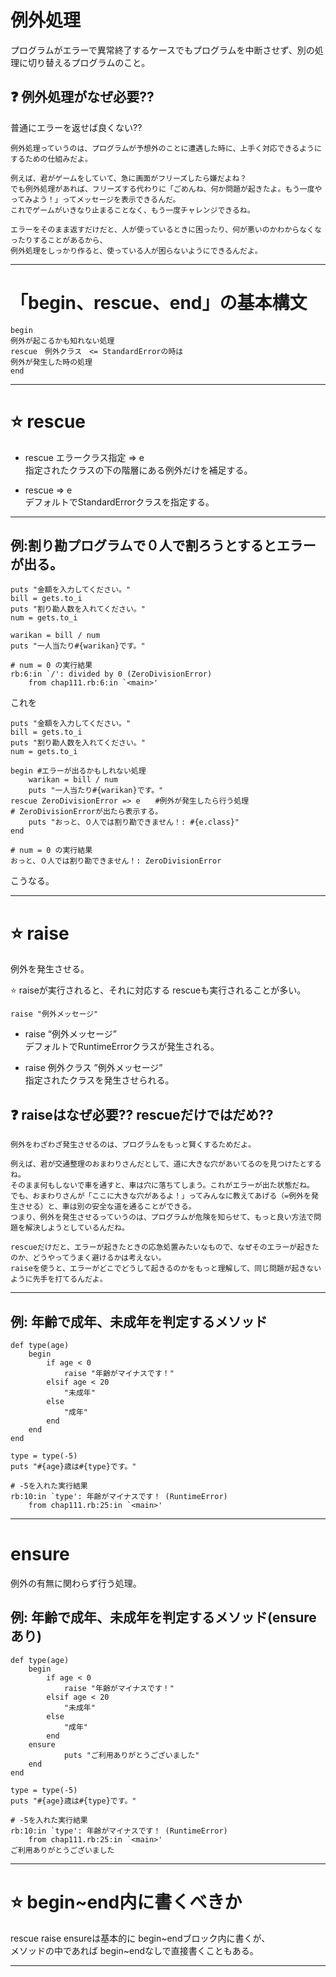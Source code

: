 # 例外処理
プログラムがエラーで異常終了するケースでもプログラムを中断させず、別の処理に切り替えるプログラムのこと。    

## ❓ 例外処理がなぜ必要??
普通にエラーを返せば良くない??
~~~
例外処理っていうのは、プログラムが予想外のことに遭遇した時に、上手く対応できるようにするための仕組みだよ。

例えば、君がゲームをしていて、急に画面がフリーズしたら嫌だよね？
でも例外処理があれば、フリーズする代わりに「ごめんね、何か問題が起きたよ。もう一度やってみよう！」ってメッセージを表示できるんだ。
これでゲームがいきなり止まることなく、もう一度チャレンジできるね。

エラーをそのまま返すだけだと、人が使っているときに困ったり、何が悪いのかわからなくなったりすることがあるから、
例外処理をしっかり作ると、使っている人が困らないようにできるんだよ。
~~~
***

# 「begin、rescue、end」の基本構文
~~~
begin
例外が起こるかも知れない処理
rescue　例外クラス　<= StandardErrorの時は
例外が発生した時の処理
end
~~~
***

# ⭐️ rescue
- rescue エラークラス指定 ⇒ e    
指定されたクラスの下の階層にある例外だけを補足する。      
        
- rescue ⇒ e    
デフォルトでStandardErrorクラスを指定する。    
***

## 例:割り勘プログラムで０人で割ろうとするとエラーが出る。
~~~
puts "金額を入力してください。"
bill = gets.to_i
puts "割り勘人数を入れてください。"
num = gets.to_i

warikan = bill / num
puts "一人当たり#{warikan}です。"

# num = 0 の実行結果
rb:6:in `/': divided by 0 (ZeroDivisionError)
	from chap111.rb:6:in `<main>'
~~~
    
これを    
    
~~~
puts "金額を入力してください。"
bill = gets.to_i
puts "割り勘人数を入れてください。"
num = gets.to_i

begin #エラーが出るかもしれない処理
	warikan = bill / num
	puts "一人当たり#{warikan}です。"
rescue ZeroDivisionError => e　　#例外が発生したら行う処理
# ZeroDivisionErrorが出たら表示する。
	puts "おっと、０人では割り勘できません！: #{e.class}"
end

# num = 0 の実行結果
おっと、０人では割り勘できません！: ZeroDivisionError
~~~
こうなる。
***

# ⭐️ raise
例外を発生させる。	

⭐️ raiseが実行されると、それに対応する rescueも実行されることが多い。
~~~
raise "例外メッセージ"
~~~
    
- raise “例外メッセージ”    
デフォルトでRuntimeErrorクラスが発生される。    
    
- raise 例外クラス ”例外メッセージ”    
指定されたクラスを発生させられる。

## ❓ raiseはなぜ必要?? rescueだけではだめ??
~~~
例外をわざわざ発生させるのは、プログラムをもっと賢くするためだよ。

例えば、君が交通整理のおまわりさんだとして、道に大きな穴があいてるのを見つけたとするね。
そのまま何もしないで車を通すと、車は穴に落ちてしまう。これがエラーが出た状態だね。
でも、おまわりさんが「ここに大きな穴があるよ！」ってみんなに教えてあげる（=例外を発生させる）と、車は別の安全な道を通ることができる。
つまり、例外を発生させるっていうのは、プログラムが危険を知らせて、もっと良い方法で問題を解決しようとしているんだね。

rescueだけだと、エラーが起きたときの応急処置みたいなもので、なぜそのエラーが起きたのか、どうやってうまく避けるかは考えない。
raiseを使うと、エラーがどこでどうして起きるのかをもっと理解して、同じ問題が起きないように先手を打てるんだよ。
~~~
***

## 例: 年齢で成年、未成年を判定するメソッド
~~~
def type(age)
	begin
		if age < 0
			raise "年齢がマイナスです！"
		elsif age < 20
			"未成年"
		else
			"成年"
		end
	end
end

type = type(-5)
puts "#{age}歳は#{type}です。"

# -5を入れた実行結果
rb:10:in `type': 年齢がマイナスです！ (RuntimeError)
	from chap111.rb:25:in `<main>'
~~~
***

# ensure
例外の有無に関わらず行う処理。

## 例: 年齢で成年、未成年を判定するメソッド(ensureあり)
~~~
def type(age)
	begin
		if age < 0
			raise "年齢がマイナスです！"
		elsif age < 20
			"未成年"
		else
			"成年"
		end
	ensure
			puts "ご利用ありがとうございました"
	end
end

type = type(-5)
puts "#{age}歳は#{type}です。"

# -5を入れた実行結果
rb:10:in `type': 年齢がマイナスです！ (RuntimeError)
	from chap111.rb:25:in `<main>'
ご利用ありがとうございました
~~~
***

# ⭐️ begin~end内に書くべきか
rescue raise ensureは基本的に begin~endブロック内に書くが、	
メソッドの中であれば begin~endなしで直接書くこともある。
***
